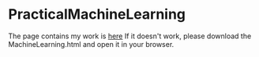 # PracticalMachineLearning
The page contains my work is [here](http://heyantao.github.io/PracticalMachineLearning)
If it doesn't work, please download the MachineLearning.html and open it in your browser.
